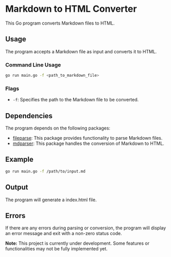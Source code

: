 # Markdown to HTML Converter

This Go program converts Markdown files to HTML.

## Usage

The program accepts a Markdown file as input and converts it to HTML.

### Command Line Usage

```bash
go run main.go -f <path_to_markdown_file>
```

### Flags

- `-f`: Specifies the path to the Markdown file to be converted.

## Dependencies

The program depends on the following packages:

- [fileparse](https://github.com/Kunal-deve1oper/md-to-html/pkg/fileparse): This package provides functionality to parse Markdown files.
- [mdparser](https://github.com/Kunal-deve1oper/md-to-html/pkg/mdparser): This package handles the conversion of Markdown to HTML.

## Example

```bash
go run main.go -f /path/to/input.md
```

## Output

The program will generate a index.html file.

## Errors

If there are any errors during parsing or conversion, the program will display an error message and exit with a non-zero status code.

**Note:** This project is currently under development. Some features or functionalities may not be fully implemented yet.